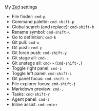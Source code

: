My [Zed](https://zed.dev/) settings

- File finder: `cmd-p`
- Command palette: `cmd-shift-p`
- Global search (and replace): `cmd-shift-h`
- Rename symbol: `cmd-shift-u`
- Go to definition: `cmd-k`
- Git pull: `cmd-u`
- Git push: `cmd-y`
- Git force push: `cmd-shift-y`
- Git stage all: `cmd-.`
- Git unstage all: `cmd->` (`cmd-shift-,`)
- Toggle right panel: `cmd-i`
- Toggle left panel: `cmd-shift-i`
- Git panel focus: `cmd-shift-k`
- File explorer focus: `cmd-shift-j`
- Markdown preview: `cmd-,`
- Tasks: `cmd-shift-r`
- Agent panel: `cmd-l`
- Inline assist: `cmd-enter`
